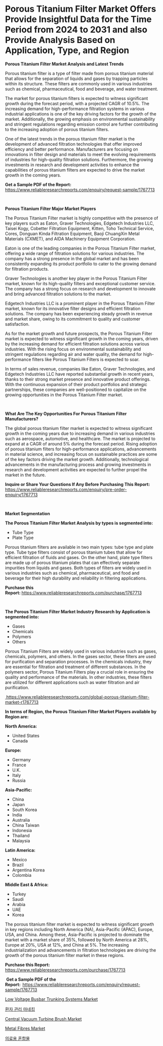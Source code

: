<p><h1>Porous Titanium Filter Market Offers Provide Insightful Data for the Time Period from 2024 to 2031 and also Provide Analysis Based on Application, Type, and Region</h1></p><p><strong>Porous Titanium Filter Market Analysis and Latest Trends</strong></p>
<p><p>Porous titanium filter is a type of filter made from porous titanium material that allows for the separation of liquids and gases by trapping particles within its structure. These filters are commonly used in various industries such as chemical, pharmaceutical, food and beverage, and water treatment.</p><p>The market for porous titanium filters is expected to witness significant growth during the forecast period, with a projected CAGR of 10.5%. The increasing demand for high-performance filtration systems in various industrial applications is one of the key driving factors for the growth of the market. Additionally, the growing emphasis on environmental sustainability and stringent regulations regarding emission control are further contributing to the increasing adoption of porous titanium filters.</p><p>One of the latest trends in the porous titanium filter market is the development of advanced filtration technologies that offer improved efficiency and better performance. Manufacturers are focusing on innovations in filter design and materials to meet the evolving requirements of industries for high-quality filtration solutions. Furthermore, the growing investments in research and development activities to enhance the capabilities of porous titanium filters are expected to drive the market growth in the coming years.</p></p>
<p><strong>Get a Sample PDF of the Report:&nbsp;</strong> <a href="https://www.reliableresearchreports.com/enquiry/request-sample/1767713">https://www.reliableresearchreports.com/enquiry/request-sample/1767713</a></p>
<p>&nbsp;</p>
<p><strong>Porous Titanium Filter Major Market Players</strong></p>
<p><p>The Porous Titanium Filter market is highly competitive with the presence of key players such as Eaton, Graver Technologies, Edgetech Industries LLC, Taisei Kogy, Cobetter Filtration Equipment, Kitten, Toho Technical Service, Cores, Donguan Kinda Filtration Equipment, Baoji ChuangXin Metal Materials (CXMET), and AIDA Machinery Equipment Corporation.</p><p>Eaton is one of the leading companies in the Porous Titanium Filter market, offering a wide range of filtration solutions for various industries. The company has a strong presence in the global market and has been consistently expanding its product portfolio to cater to the growing demand for filtration products.</p><p>Graver Technologies is another key player in the Porous Titanium Filter market, known for its high-quality filters and exceptional customer service. The company has a strong focus on research and development to innovate and bring advanced filtration solutions to the market.</p><p>Edgetech Industries LLC is a prominent player in the Porous Titanium Filter market, known for its innovative filter designs and efficient filtration solutions. The company has been experiencing steady growth in revenue and market share, owing to its commitment to quality and customer satisfaction.</p><p>As for the market growth and future prospects, the Porous Titanium Filter market is expected to witness significant growth in the coming years, driven by the increasing demand for efficient filtration solutions across various industries. With the rising focus on environmental sustainability and stringent regulations regarding air and water quality, the demand for high-performance filters like Porous Titanium Filters is expected to soar.</p><p>In terms of sales revenue, companies like Eaton, Graver Technologies, and Edgetech Industries LLC have reported substantial growth in recent years, thanks to their strong market presence and innovative product offerings. With the continuous expansion of their product portfolios and strategic partnerships, these companies are well-positioned to capitalize on the growing opportunities in the Porous Titanium Filter market.</p></p>
<p>&nbsp;</p>
<p><strong>What Are The Key Opportunities For Porous Titanium Filter Manufacturers?</strong></p>
<p><p>The global porous titanium filter market is expected to witness significant growth in the coming years due to increasing demand in various industries such as aerospace, automotive, and healthcare. The market is projected to expand at a CAGR of around 5% during the forecast period. Rising adoption of porous titanium filters for high-performance applications, advancements in material science, and increasing focus on sustainable practices are some of the key factors driving the market growth. Additionally, technological advancements in the manufacturing process and growing investments in research and development activities are expected to further propel the market in the future.</p></p>
<p><strong>Inquire or Share Your Questions If Any Before Purchasing This Report:</strong> <a href="https://www.reliableresearchreports.com/enquiry/pre-order-enquiry/1767713">https://www.reliableresearchreports.com/enquiry/pre-order-enquiry/1767713</a></p>
<p>&nbsp;</p>
<p><strong>Market Segmentation</strong></p>
<p><strong>The Porous Titanium Filter Market Analysis by types is segmented into:</strong></p>
<p><ul><li>Tube Type</li><li>Plate Type</li></ul></p>
<p><p>Porous titanium filters are available in two main types: tube type and plate type. Tube type filters consist of porous titanium tubes that allow for efficient filtration of fluids and gases. On the other hand, plate type filters are made up of porous titanium plates that can effectively separate impurities from liquids and gases. Both types of filters are widely used in various industries such as chemical, pharmaceutical, and food and beverage for their high durability and reliability in filtering applications.</p></p>
<p><strong>Purchase this Report:&nbsp;</strong><a href="https://www.reliableresearchreports.com/purchase/1767713">https://www.reliableresearchreports.com/purchase/1767713</a></p>
<p>&nbsp;</p>
<p><strong>The Porous Titanium Filter Market Industry Research by Application is segmented into:</strong></p>
<p><ul><li>Gases</li><li>Chemicals</li><li>Polymers</li><li>Others</li></ul></p>
<p><p>Porous Titanium Filters are widely used in various industries such as gases, chemicals, polymers, and others. In the gases sector, these filters are used for purification and separation processes. In the chemicals industry, they are essential for filtration and treatment of different substances. In the polymers sector, Porous Titanium Filters play a crucial role in ensuring the quality and performance of the materials. In other industries, these filters are utilized for different applications such as water filtration and air purification.</p></p>
<p><a href="https://www.reliableresearchreports.com/global-porous-titanium-filter-market-r1767713">&nbsp;https://www.reliableresearchreports.com/global-porous-titanium-filter-market-r1767713</a></p>
<p><strong>In terms of Region, the Porous Titanium Filter Market Players available by Region are:</strong></p>
<p>
    <p> <strong> North America: </strong>
        <ul>
            <li>United States</li>
            <li>Canada</li>
        </ul>
        </p> 
    <p> <strong> Europe: </strong>
        <ul>
            <li>Germany</li>
            <li>France</li>
            <li>U.K.</li>
            <li>Italy</li>
            <li>Russia</li>
        </ul>
        </p> 
    <p> <strong> Asia-Pacific: </strong>
        <ul>
            <li>China</li>
            <li>Japan</li>
            <li>South Korea</li>
            <li>India</li>
            <li>Australia</li>
            <li>China Taiwan</li>
            <li>Indonesia</li>
            <li>Thailand</li>
            <li>Malaysia</li>
        </ul>
        </p> 
    <p> <strong> Latin America: </strong>
        <ul>
            <li>Mexico</li>
            <li>Brazil</li>
            <li>Argentina Korea</li>
            <li>Colombia</li>
        </ul>
        </p> 
    <p> <strong> Middle East & Africa: </strong>
        <ul>
            <li>Turkey</li>
            <li>Saudi</li>
            <li>Arabia</li>
            <li>UAE</li>
            <li>Korea</li>
        </ul>
    </p>
    </p>
<p><p>The porous titanium filter market is expected to witness significant growth in key regions including North America (NA), Asia-Pacific (APAC), Europe, USA, and China. Among these, Asia-Pacific is projected to dominate the market with a market share of 35%, followed by North America at 28%, Europe at 20%, USA at 12%, and China at 5%. The increasing industrialization and advancements in filtration technologies are driving the growth of the porous titanium filter market in these regions.</p></p>
<p><strong>Purchase this Report: </strong><a href="https://www.reliableresearchreports.com/purchase/1767713">https://www.reliableresearchreports.com/purchase/1767713</a></p>
<p>&nbsp;<strong>Get a Sample PDF of the Report:&nbsp;&nbsp;</strong><a href="https://www.reliableresearchreports.com/enquiry/request-sample/1767713">https://www.reliableresearchreports.com/enquiry/request-sample/1767713</a></p>
<p><strong></strong></p>
<p><p><a href="https://github.com/derrinmiltonellis35gcl/Market-Research-Report-List-2/blob/main/low-voltage-busbar-trunking-systems-market.md">Low Voltage Busbar Trunking Systems Market</a></p><p><a href="https://github.com/fredrickeglers/Market-Research-Report-List-1/blob/main/741692037986.md">환자 관리 마네킹</a></p><p><a href="https://github.com/Sherrillcrooksxa8i18ucf2m/Market-Research-Report-List-2/blob/main/central-vacuum-turbine-brush-market.md">Central Vacuum Turbine Brush Market</a></p><p><a href="https://issuu.com/reportprime-2/docs/metal-fibres-market-size-2030.pptx">Metal Fibres Market</a></p><p><a href="https://medium.com/@dadanedu33/%EC%9D%98%EC%95%BD%ED%92%88-%ED%98%BC%ED%95%A9-%EC%8B%9C%EC%9E%A5-%EC%8B%9C%EC%9E%A5-%EC%A0%90%EC%9C%A0%EC%9C%A8-%EC%8B%9C%EC%9E%A5-%ED%8A%B8%EB%A0%8C%EB%93%9C-%EB%B0%8F-%EB%AF%B8%EB%9E%98-%EC%84%B1%EC%9E%A5-%ED%83%90%EC%83%89-8b07478a6763">의료용 혼합물</a></p></p>